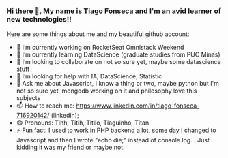 ### Hi there 👋, My name is Tiago Fonseca and I'm an avid learner of new technologies!!

<!--
**titilomt/titilomt** is a ✨ _special_ ✨ repository because its `README.md` (this file) appears on your GitHub profile.
-->
Here are some things about me and my beautiful github account:

- 🔭 I’m currently working on RocketSeat Omnistack Weekend
- 🌱 I’m currently learning DataScience (graduate studies from PUC Minas)
- 👯 I’m looking to collaborate on not so sure yet, maybe some datascience stuff
- 🤔 I’m looking for help with IA, DataScience, Statistic 
- 💬 Ask me about Javascript, I know a thing or two, maybe python but I'm not so sure yet, mongodb working on it and philosophy love this subjects
- 📫 How to reach me: https://www.linkedin.com/in/tiago-fonseca-716920142/ (linkedin);
- 😄 Pronouns: Tihh, Titih, Titilo, Tiaguinho, Titan
- ⚡ Fun fact: I used to work in PHP backend a lot, some day I changed to Javascript and then I wrote "echo die;" instead of console.log... Just kidding it was my friend or maybe not. 

